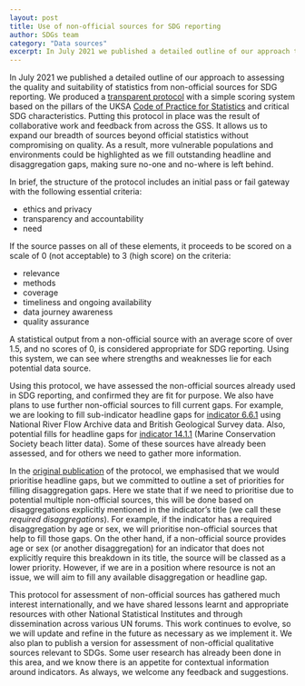 ```yaml
---
layout: post
title: Use of non-official sources for SDG reporting
author: SDGs team
category: "Data sources"
excerpt: In July 2021 we published a detailed outline of our approach to assessing the quality and suitability of statistics from non-official sources for SDG reporting. We produced a [transparent protocol](https://www.ons.gov.uk/economy/environmentalaccounts/methodologies/uksustainabledevelopmentgoalsuseofnonofficialsources) with a simple scoring system based on the pillars of the UKSA [Code of Practice for Statistics](https://code.statisticsauthority.gov.uk/the-code/) and critical SDG characteristics.
---
```


In July 2021 we published a detailed outline of our approach to assessing the quality and suitability of statistics from non-official sources for SDG reporting. We produced a [transparent protocol](https://www.ons.gov.uk/economy/environmentalaccounts/methodologies/uksustainabledevelopmentgoalsuseofnonofficialsources) with a simple scoring system based on the pillars of the UKSA [Code of Practice for Statistics](https://code.statisticsauthority.gov.uk/the-code/) and critical SDG characteristics. Putting this protocol in place was the result of collaborative work and feedback from across the GSS. It allows us to expand our breadth of sources beyond official statistics without compromising on quality. As a result, more vulnerable populations and environments could be highlighted as we fill outstanding headline and disaggregation gaps, making sure no-one and no-where is left behind. 

In brief, the structure of the protocol includes an initial pass or fail gateway with the following essential criteria: 

- ethics and privacy 
- transparency and accountability
- need 

If the source passes on all of these elements, it proceeds to be scored on a scale of 0 (not acceptable) to 3 (high score) on the criteria: 

- relevance 
- methods 
- coverage 
- timeliness and ongoing availability
- data journey awareness 
- quality assurance 

A statistical output from a non-official source with an average score of over 1.5, and no scores of 0, is considered appropriate for SDG reporting. Using this system, we can see where strengths and weaknesses lie for each potential data source.

Using this protocol, we have assessed the non-official sources already used in SDG reporting, and confirmed they are fit for purpose. We also have plans to use further non-official sources to fill current gaps. For example, we are looking to fill sub-indicator headline gaps for [indicator 6.6.1](https://sdgdata.gov.uk/6-6-1/) using National River Flow Archive data and British Geological Survey data. Also, potential fills for headline gaps for [indicator 14.1.1](https://sdgdata.gov.uk/14-1-1/) (Marine Conservation Society beach litter data). Some of these sources have already been assessed, and for others we need to gather more information.

In the [original publication](https://www.ons.gov.uk/economy/environmentalaccounts/methodologies/uksustainabledevelopmentgoalsuseofnonofficialsources) of the protocol, we emphasised that we would prioritise headline gaps, but we committed to outline a set of priorities for filling disaggregation gaps. Here we state that if we need to prioritise due to potential multiple non-official sources, this will be done based on disaggregations explicitly mentioned in the indicator’s title (we call these <i>required disaggregations</i>). For example, if the indicator has a required disaggregation by age or sex, we will prioritise non-official sources that help to fill those gaps. On the other hand, if a non-official source provides age or sex (or another disaggregation) for an indicator that does not explicitly require this breakdown in its title, the source will be classed as a lower priority. However, if we are in a position where resource is not an issue, we will aim to fill any available disaggregation or headline gap.

This protocol for assessment of non-official sources has gathered much interest internationally, and we have shared lessons learnt and appropriate resources with other National Statistical Institutes and through dissemination across various UN forums. This work continues to evolve, so we will update and refine in the future as necessary as we implement it. We also plan to publish a version for assessment of non-official qualitative sources relevant to SDGs. Some user research has already been done in this area, and we know there is an appetite for contextual information around indicators. As always, we welcome any feedback and suggestions.
